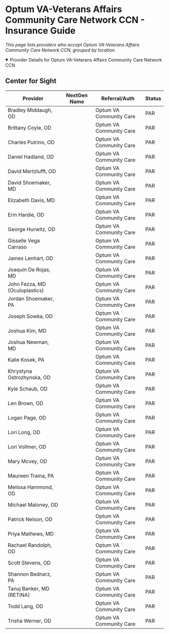 # Optum VA-Veterans Affairs Community Care Network CCN - Insurance Guide

*This page lists providers who accept Optum VA-Veterans Affairs Community Care Network CCN, grouped by location.*

<details open><summary>Provider Details for Optum VA-Veterans Affairs Community Care Network CCN</summary>

## Center for Sight

| Provider | NextGen Name | Referral/Auth | Status |
|----------|-------------|--------------|--------|
| Bradley Middaugh, OD |  | Optum VA Community Care | PAR |
| Brittany Coyle, OD |  | Optum VA Community Care | PAR |
| Charles Putrino, OD |  | Optum VA Community Care | PAR |
| Daniel Hadland, OD |  | Optum VA Community Care | PAR |
| David Mertzlufft, OD |  | Optum VA Community Care | PAR |
| David Shoemaker, MD |  | Optum VA Community Care | PAR |
| Elizabeth Davis, MD |  | Optum VA Community Care | PAR |
| Erin Hardie, OD |  | Optum VA Community Care | PAR |
| George Hurwitz, OD |  | Optum VA Community Care | PAR |
| Gisselle Vega Carraso |  | Optum VA Community Care | PAR |
| James Lenhart, OD |  | Optum VA Community Care | PAR |
| Joaquin De Rojas, MD |  | Optum VA Community Care | PAR |
| John Fezza, MD (Oculoplastics) |  | Optum VA Community Care | PAR |
| Jordan Shoemaker, PA |  | Optum VA Community Care | PAR |
| Joseph Sowka, OD |  | Optum VA Community Care | PAR |
| Joshua Kim, MD |  | Optum VA Community Care | PAR |
| Joshua Newman, MD |  | Optum VA Community Care | PAR |
| Kalie Kosek, PA |  | Optum VA Community Care | PAR |
| Khrystyna Ostrozhynska, OD |  | Optum VA Community Care | PAR |
| Kyle Schaub, OD |  | Optum VA Community Care | PAR |
| Len Brown, OD |  | Optum VA Community Care | PAR |
| Logan Page, OD |  | Optum VA Community Care | PAR |
| Lori Long, OD |  | Optum VA Community Care | PAR |
| Lori Vollmer, OD |  | Optum VA Community Care | PAR |
| Mary Mcvey, OD |  | Optum VA Community Care | PAR |
| Maureen Traina, PA |  | Optum VA Community Care | PAR |
| Melissa Hammond, OD |  | Optum VA Community Care | PAR |
| Michael Maloney, OD |  | Optum VA Community Care | PAR |
| Patrick Nelson, OD |  | Optum VA Community Care | PAR |
| Priya Mathews, MD |  | Optum VA Community Care | PAR |
| Rachael Randolph, OD |  | Optum VA Community Care | PAR |
| Scott Stevens, OD |  | Optum VA Community Care | PAR |
| Shannon Bednarz, PA |  | Optum VA Community Care | PAR |
| Tanuj Banker, MD (RETINA) |  | Optum VA Community Care | PAR |
| Todd Lang, OD |  | Optum VA Community Care | PAR |
| Trisha Werner, OD |  | Optum VA Community Care | PAR |

</details>

